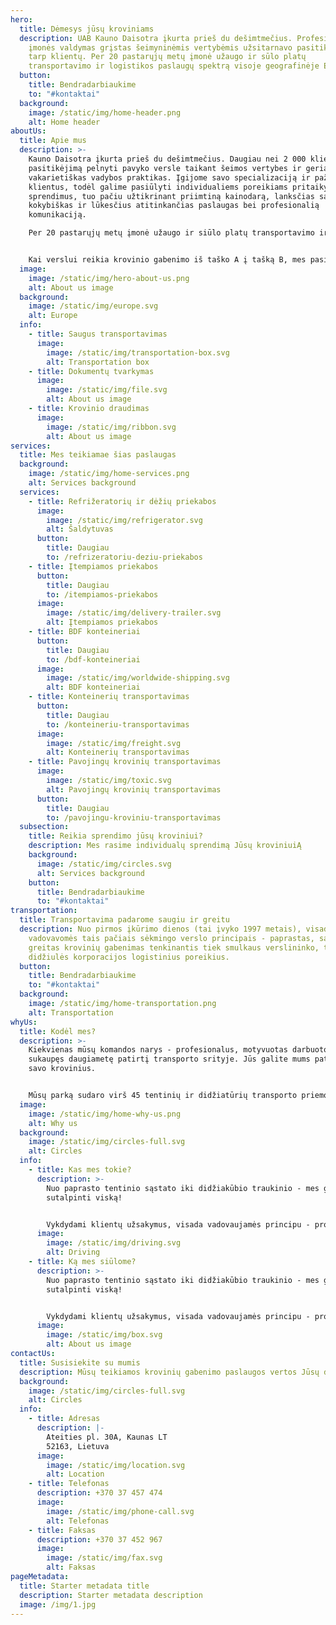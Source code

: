 ```yaml
---
hero:
  title: Dėmesys jūsų kroviniams
  description: UAB Kauno Daisotra įkurta prieš du dešimtmečius. Profesionalus
    įmonės valdymas grįstas šeimyninėmis vertybėmis užsitarnavo pasitikėjimą
    tarp klientų. Per 20 pastarųjų metų įmonė užaugo ir sūlo platų
    transportavimo ir logistikos paslaugų spektrą visoje geografinėje Europoje.
  button:
    title: Bendradarbiaukime
    to: "#kontaktai"
  background:
    image: /static/img/home-header.png
    alt: Home header
aboutUs:
  title: Apie mus
  description: >-
    Kauno Daisotra įkurta prieš du dešimtmečius. Daugiau nei 2 000 klientų
    pasitikėjimą pelnyti pavyko versle taikant šeimos vertybes ir geriausias
    vakarietiškas vadybos praktikas. Įgijome savo specializaciją ir pažinome
    klientus, todėl galime pasiūlyti individualiems poreikiams pritaikytus
    sprendimus, tuo pačiu užtikrinant priimtiną kainodarą, lanksčias sąlygas,
    kokybiškas ir lūkesčius atitinkančias paslaugas bei profesionalią
    komunikaciją.

    Per 20 pastarųjų metų įmonė užaugo ir siūlo platų transportavimo ir logistikos paslaugų spektrą visoje geografinėje Europoje.


    Kai verslui reikia krovinio gabenimo iš taško A į tašką B, mes pasirūpiname ne tik saugiu transportavimu, bet ir dokumentų tvarkymu, bei krovinio draudimu.
  image:
    image: /static/img/hero-about-us.png
    alt: About us image
  background:
    image: /static/img/europe.svg
    alt: Europe
  info:
    - title: Saugus transportavimas
      image:
        image: /static/img/transportation-box.svg
        alt: Transportation box
    - title: Dokumentų tvarkymas
      image:
        image: /static/img/file.svg
        alt: About us image
    - title: Krovinio draudimas
      image:
        image: /static/img/ribbon.svg
        alt: About us image
services:
  title: Mes teikiamae šias paslaugas
  background:
    image: /static/img/home-services.png
    alt: Services background
  services:
    - title: Refrižeratorių ir dėžių priekabos
      image:
        image: /static/img/refrigerator.svg
        alt: Šaldytuvas
      button:
        title: Daugiau
        to: /refrizeratoriu-deziu-priekabos
    - title: Įtempiamos priekabos
      button:
        title: Daugiau
        to: /itempiamos-priekabos
      image:
        image: /static/img/delivery-trailer.svg
        alt: Įtempiamos priekabos
    - title: BDF konteineriai
      button:
        title: Daugiau
        to: /bdf-konteineriai
      image:
        image: /static/img/worldwide-shipping.svg
        alt: BDF konteineriai
    - title: Konteinerių transportavimas
      button:
        title: Daugiau
        to: /konteineriu-transportavimas
      image:
        image: /static/img/freight.svg
        alt: Konteinerių transportavimas
    - title: Pavojingų krovinių transportavimas
      image:
        image: /static/img/toxic.svg
        alt: Pavojingų krovinių transportavimas
      button:
        title: Daugiau
        to: /pavojingu-kroviniu-transportavimas
  subsection:
    title: Reikia sprendimo jūsų kroviniui?
    description: Mes rasime individualų sprendimą Jūsų kroviniuiĄ
    background:
      image: /static/img/circles.svg
      alt: Services background
    button:
      title: Bendradarbiaukime
      to: "#kontaktai"
transportation:
  title: Transportavima padarome saugiu ir greitu
  description: Nuo pirmos įkūrimo dienos (tai įvyko 1997 metais), visada
    vadovavomės tais pačiais sėkmingo verslo principais - paprastas, saugus ir
    greitas krovinių gabenimas tenkinantis tiek smulkaus verslininko, tiek
    didžiulės korporacijos logistinius poreikius.
  button:
    title: Bendradarbiaukime
    to: "#kontaktai"
  background:
    image: /static/img/home-transportation.png
    alt: Transportation
whyUs:
  title: Kodėl mes?
  description: >-
    Kiekvienas mūsų komandos narys - profesionalus, motyvuotas darbuotojas,
    sukaupęs daugiametę patirtį transporto srityje. Jūs galite mums patikėti
    savo krovinius.


    Mūsų parką sudaro virš 45 tentinių ir didžiatūrių transporto priemonių - verčia mus transporto rinkos lyderiais ne tik Lietuvoje, bet ir visoje Europoje.
  image:
    image: /static/img/home-why-us.png
    alt: Why us
  background:
    image: /static/img/circles-full.svg
    alt: Circles
  info:
    - title: Kas mes tokie?
      description: >-
        Nuo paprasto tentinio sąstato iki didžiakūbio traukinio - mes galime
        sutalpinti viską!


        Vykdydami klientų užsakymus, visada vadovaujamės principu - profesionali paslauga - patenkintas klientas. Mūsų transporto parkas prižiūrimas autorizuotuose servizuose, vairuojamas profesionalių vairuotojų - užtikrins sėkmingą Jūsų krovinio pristatymą.
      image:
        image: /static/img/driving.svg
        alt: Driving
    - title: Ką mes siūlome?
      description: >-
        Nuo paprasto tentinio sąstato iki didžiakūbio traukinio - mes galime
        sutalpinti viską!


        Vykdydami klientų užsakymus, visada vadovaujamės principu - profesionali paslauga - patenkintas klientas. Mūsų transporto parkas prižiūrimas autorizuotuose servizuose, vairuojamas profesionalių vairuotojų - užtikrins sėkmingą Jūsų krovinio pristatymą.
      image:
        image: /static/img/box.svg
        alt: About us image
contactUs:
  title: Susisiekite su mumis
  description: Mūsų teikiamos krovinių gabenimo paslaugos vertos Jūsų dėmesio
  background:
    image: /static/img/circles-full.svg
    alt: Circles
  info:
    - title: Adresas
      description: |-
        Ateities pl. 30A, Kaunas LT
        52163, Lietuva
      image:
        image: /static/img/location.svg
        alt: Location
    - title: Telefonas
      description: +370 37 457 474
      image:
        image: /static/img/phone-call.svg
        alt: Telefonas
    - title: Faksas
      description: +370 37 452 967
      image:
        image: /static/img/fax.svg
        alt: Faksas
pageMetadata:
  title: Starter metadata title
  description: Starter metadata description
  image: /img/1.jpg
---
```

